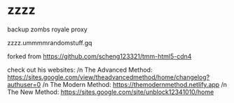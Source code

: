 # zzzz
backup zombs royale proxy

zzzz.ummmmrandomstuff.gq 

forked from https://github.com/scheng123321/tmm-html5-cdn4

check out his websites:
/n The Advanced Method: https://sites.google.com/view/theadvancedmethod/home/changelog?authuser=0
/n The Modern Method: https://themodernmethod.netlify.app
/n The New Method: https://sites.google.com/site/unblock12341010/home

